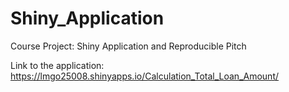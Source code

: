 # Shiny_Application
Course Project: Shiny Application and Reproducible Pitch

Link to the application:
https://lmgo25008.shinyapps.io/Calculation_Total_Loan_Amount/

